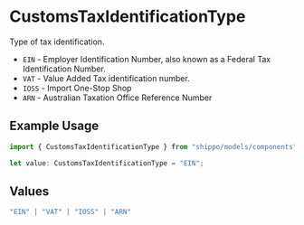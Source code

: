 # CustomsTaxIdentificationType

Type of tax identification.
* `EIN` - Employer Identification Number, also known as a Federal Tax Identification Number.
* `VAT` - Value Added Tax identification number.
* `IOSS` - Import One-Stop Shop
* `ARN` - Australian Taxation Office Reference Number

## Example Usage

```typescript
import { CustomsTaxIdentificationType } from "shippo/models/components";

let value: CustomsTaxIdentificationType = "EIN";
```

## Values

```typescript
"EIN" | "VAT" | "IOSS" | "ARN"
```